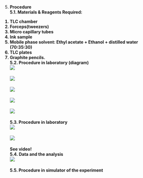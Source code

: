 5. <b>Procedure<b> </br>
<b>5.1. Materials & Reagents Required: <b></br>
1)	TLC chamber </br>
2)	Forceps(tweezers)</br>
3)	Micro capillary tubes</br>
4)	Ink sample </br>
5)	Mobile phase solvent: Ethyl acetate + Ethanol + distilled water (70:35:30)</br>
6)	TLC plates</br>
7)	Graphite pencils.</br>
<b>5.2. Procedure in laboratory (diagram)<b></br>
<Img src ="(2-1.png)"><br><br>
<Img src ="(3-1.png)"><br><br>
<Img src ="(4-1.png)"><br><br>
<Img src ="(5-1.png)"><br><br>
<Img src ="(6-1.png)"><br><br>
<b>5.3. Procedure in laboratory<b></br>
<Img src ="(7-1.jpg)"><br><br>
<Img src ="(8-1.jpg)"><br><br>
See video! </br>
<b>5.4. Data and the analysis<b></br>
<Img src ="(9-1.png)"><br><br>
5.5. Procedure in simulator of the experiment</br>
